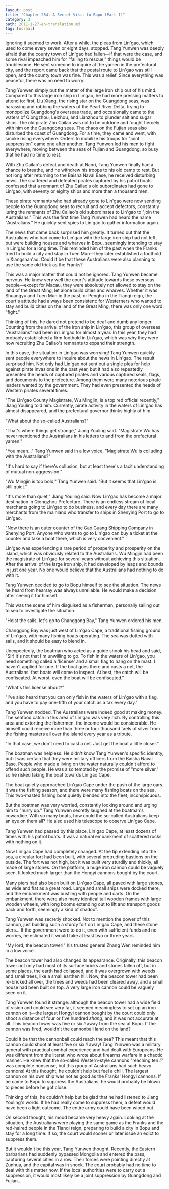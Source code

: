 ```yaml
---
layout: post
title: "Chapter 284: A Secret Visit to Bopu (Part 1)"
category: 3
path: 2011-1-27-en-translation.md
tag: [normal]
---
```


Ignoring it seemed to work. After a while, the pleas from Lin'gao, which used to come every seven or eight days, stopped. Tang Yunwen was deeply afraid that the county town of Lin'gao had fallen—if that were the case, and some rival impeached him for "failing to rescue," things would be troublesome. He sent someone to inquire at the yamen in the prefectural city, and the report came back that the postal route to Lin'gao was still open, and the county town was fine. This was a relief. Since everything was peaceful, there was no need to worry.

Tang Yunwen simply put the matter of the large iron ship out of his mind. Compared to this large iron ship in Lin'gao, he had more pressing matters to attend to: first, Liu Xiang, the rising star on the Guangdong seas, was harassing and robbing the waters of the Pearl River Delta, trying to monopolize Guangdong's overseas trade, and occasionally came to the waters of Qiongzhou, Leizhou, and Lianzhou to plunder salt and sugar ships. The old pirate Zhu Cailao was not to be outdone and fought fiercely with him on the Guangdong seas. The chaos on the Fujian seas also disturbed the coast of Guangdong. For a time, they came and went, with smoke rising everywhere. Orders to mobilize his troops for "joint suppression" came one after another. Tang Yunwen led his men to fight everywhere, moving between the seas of Fujian and Guangdong, so busy that he had no time to rest.

With Zhu Cailao's defeat and death at Nanri, Tang Yunwen finally had a chance to breathe, and he withdrew his troops to his old camp to rest. But not long after returning to the Baisha Naval Base, he received disturbing news. The scattered and defeated pirates captured by his patrol boats confessed that a remnant of Zhu Cailao's old subordinates had gone to Lin'gao, with seventy or eighty ships and more than a thousand men.

These pirate remnants who had already gone to Lin'gao were now sending people to the Guangdong seas to recruit and accept defectors, constantly luring the remnants of Zhu Cailao's old subordinates to Lin'gao to "join the Australians." This was the first time Tang Yunwen had heard the name "Australians." He quickly sent spies to Lin'gao to gather information again.

The news that came back surprised him greatly. It turned out that the Australians who had come to Lin'gao with the large iron ship had not left, but were building houses and wharves in Bopu, seemingly intending to stay in Lin'gao for a long time. This reminded him of the past when the Franks tried to build a city and stay in Tuen Mun—they later established a foothold in Xiangshan'ao. Could it be that these Australians were also planning to use the same old trick as the Franks?

This was a major matter that could not be ignored. Tang Yunwen became nervous. He knew very well the court's attitude towards these overseas people—except for Macau, they were absolutely not allowed to stay on the land of the Great Ming, let alone build cities and wharves. Whether it was Shuangyu and Tuen Mun in the past, or Penghu in the Tianqi reign, the court's attitude had always been consistent: for Westerners who wanted to stay and build cities on the land of the Great Ming, there was only one word: "fight."

Thinking of this, he dared not pretend to be deaf and dumb any longer. Counting from the arrival of the iron ship in Lin'gao, this group of overseas "Australians" had been in Lin'gao for almost a year. In this year, they had probably established a firm foothold in Lin'gao, which was why they were now recruiting Zhu Cailao's remnants to expand their strength.

In this case, the situation in Lin'gao was worrying! Tang Yunwen quickly sent people everywhere to inquire about the news in Lin'gao. The result surprised him. Not only had Lin'gao not sent out a single plea for help against pirate invasions in the past year, but it had also repeatedly presented the heads of captured pirates and various captured seals, flags, and documents to the prefecture. Among them were many notorious pirate leaders wanted by the government. They had even presented the heads of Western pirates several times.

"The Lin'gao County Magistrate, Wu Mingjin, is a top red official recently," Jiang Youling told him. Currently, pirate activity in the waters of Lin'gao has almost disappeared, and the prefectural governor thinks highly of him.

"What about the so-called Australians?"

"That's where things get strange," Jiang Youling said. "Magistrate Wu has never mentioned the Australians in his letters to and from the prefectural yamen."

"You mean..." Tang Yunwen said in a low voice, "Magistrate Wu is colluding with the Australians?"

"It's hard to say if there's collusion, but at least there's a tacit understanding of mutual non-aggression."

"Wu Mingjin is too bold," Tang Yunwen said. "But it seems that Lin'gao is still quiet."

"It's more than quiet," Jiang Youling said. Now Lin'gao has become a major destination in Qiongzhou Prefecture. There is an endless stream of local merchants going to Lin'gao to do business, and every day there are many merchants from the mainland who transfer to ships in Shenying Port to go to Lin'gao.

"Now there is an outer counter of the Gao Guang Shipping Company in Shenying Port. Anyone who wants to go to Lin'gao can buy a ticket at the counter and take a boat there, which is very convenient."

Lin'gao was experiencing a rare period of prosperity and prosperity on the island, which was obviously related to the Australians. Wu Mingjin had been the magistrate of Lin'gao for several years without achieving this situation. After the arrival of the large iron ship, it had developed by leaps and bounds in just one year. No one would believe that the Australians had nothing to do with it.

Tang Yunwen decided to go to Bopu himself to see the situation. The news he heard from hearsay was always unreliable. He would make a decision after seeing it for himself.

This was the scene of him disguised as a fisherman, personally sailing out to sea to investigate the situation.

"Hoist the sails, let's go to Changgong Bay," Tang Yunwen ordered his men.

Changgong Bay was just west of Lin'gao Cape, a traditional fishing ground of Lin'gao, with many fishing boats operating. The sea was dotted with sails, and it should be easy to blend in.

Unexpectedly, the boatman who acted as a guide shook his head and said, "Sir! It's not that I'm unwilling to go. To fish in the waters of Lin'gao, you need something called a 'license' and a small flag to hang on the mast. I haven't applied for one. If the boat goes there and casts a net, the Australians' fast boats will come to inspect. At best, the catch will be confiscated. At worst, even the boat will be confiscated."

"What's this license about?"

"I've also heard that you can only fish in the waters of Lin'gao with a flag, and you have to pay one-fifth of your catch as a tax every day."

Tang Yunwen nodded. The Australians were indeed good at making money. The seafood catch in this area of Lin'gao was very rich. By controlling this area and extorting the fishermen, the income would be considerable. He himself could receive more than three or four thousand taels of silver from the fishing masters all over the island every year as a tribute.

"In that case, we don't need to cast a net. Just get the boat a little closer."

The boatman was helpless. He didn't know Tang Yunwen's specific identity, but it was certain that they were military officers from the Baisha Naval Base. People who made a living on the water naturally couldn't afford to offend such people. He was also tempted by the promise of "more silver," so he risked taking the boat towards Lin'gao Cape.

The boat quietly approached Lin'gao Cape under the push of the large oars. It was the fishing season, and there were many fishing boats on the sea. This two-masted fishing boat quietly blended into the fleet, inconspicuous.

But the boatman was very worried, constantly looking around and urging him to "hurry up." Tang Yunwen secretly laughed at the boatman's cowardice. With so many boats, how could the so-called Australians keep an eye on them all? He also used his telescope to observe Lin'gao Cape.

Tang Yunwen had passed by this place, Lin'gao Cape, at least dozens of times with his patrol boats. It was a natural embankment of scattered rocks with nothing on it.

Now Lin'gao Cape had completely changed. At the tip extending into the sea, a circular fort had been built, with several protruding bastions on the outside. The fort was not high, but it was built very sturdily and thickly, all made of large stones. On the platform, a huge iron cannon could be vaguely seen. It looked much larger than the Hongyi cannons bought by the court.

Many piers had also been built on Lin'gao Cape, all paved with large stones, as wide and flat as a great road. Large and small ships were docked there, and the embankment was bustling with people and carts. On the embankment, there were also many identical tall wooden frames with large wooden wheels, with long booms extending out to lift and transport goods back and forth, seemingly a kind of shadoof.

Tang Yunwen was secretly shocked. Not to mention the power of this cannon, just building such a sturdy fort on Lin'gao Cape, and these stone piers... If the government were to do it, even with sufficient funds and no worries, he estimated it would take at least two or three years.

"My lord, the beacon tower!" his trusted general Zhang Wen reminded him in a low voice.

The beacon tower had also changed its appearance. Originally, this beacon tower not only had most of its surface bricks and stones fallen off, but in some places, the earth had collapsed, and it was overgrown with weeds and small trees, like a small earthen hill. Now, the beacon tower had been re-bricked all over, the trees and weeds had been cleared away, and a small house had been built on top. A very large iron cannon could be vaguely seen on it.

Tang Yunwen found it strange: although the beacon tower had a wide field of vision and could see very far, it seemed meaningless to set up an iron cannon on it—the largest Hongyi cannon bought by the court could only shoot a distance of four or five hundred *zhang*, and it was not accurate at all. This beacon tower was five or six *li* away from the sea at Bopu. If the cannon was fired, wouldn't the cannonball land on the land?

Could it be that the cannonball could reach the sea? This meant that this cannon could shoot at least five or six *li* away! Tang Yunwen was a military general with practical combat experience and had dealt with Europeans. He was different from the literati who wrote about firearms warfare in a chaotic manner. He knew that the so-called Western-style cannons "reaching ten *li*" was complete nonsense, but this group of Australians had such heavy cannons! At this thought, he couldn't help but feel a chill. The largest cannon on his own ship was not as good as the Franks' Hongyi cannons. If he came to Bopu to suppress the Australians, he would probably be blown to pieces before he got close.

Thinking of this, he couldn't help but be glad that he had listened to Jiang Youling's words. If he had really come to suppress them, a defeat would have been a light outcome. The entire army could have been wiped out.

On second thought, his mood became very heavy again. Looking at the situation, the Australians were playing the same game as the Franks and the red-haired people in the Tianqi reign, preparing to build a city in Bopu and stay for a long time. If so, the court would sooner or later issue an edict to suppress them.

But it wouldn't be this year, Tang Yunwen thought. Recently, the Eastern barbarians had suddenly bypassed Mongolia and entered the pass, capturing several cities in a row. Their forces were pointing directly at Zunhua, and the capital was in shock. The court probably had no time to deal with this matter now. If the local authorities were to carry out a suppression, it would most likely be a joint suppression by Guangdong and Fujian...